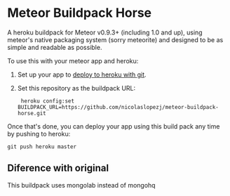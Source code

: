 # Meteor Buildpack Horse

A heroku buildpack for Meteor v0.9.3+ (including 1.0 and up), using meteor's
native packaging system (sorry meteorite) and designed to be as simple and
readable as possible.

To use this with your meteor app and heroku:

1. Set up your app to [deploy to heroku with git](https://devcenter.heroku.com/articles/git).
2. Set this repository as the buildpack URL:

        heroku config:set BUILDPACK_URL=https://github.com/nicolaslopezj/meteor-buildpack-horse.git

Once that's done, you can deploy your app using this build pack any time by pushing to heroku:

    git push heroku master

## Diference with original

This buildpack uses mongolab instead of mongohq